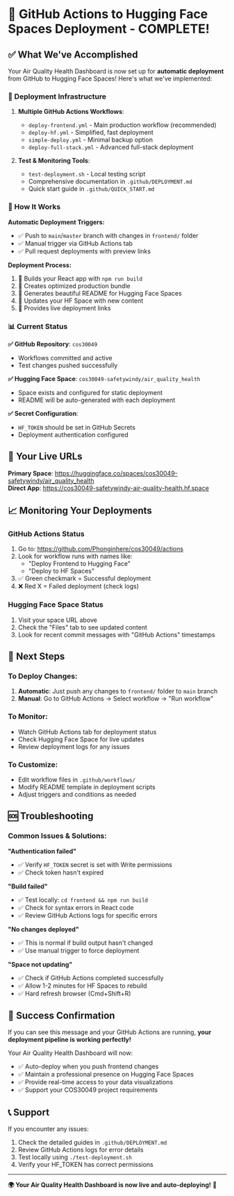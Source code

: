 # 🎉 GitHub Actions to Hugging Face Spaces Deployment - COMPLETE! 

## ✅ What We've Accomplished

Your Air Quality Health Dashboard is now set up for **automatic deployment** from GitHub to Hugging Face Spaces! Here's what we've implemented:

### 🔧 Deployment Infrastructure

1. **Multiple GitHub Actions Workflows**:
   - `deploy-frontend.yml` - Main production workflow (recommended)
   - `deploy-hf.yml` - Simplified, fast deployment 
   - `simple-deploy.yml` - Minimal backup option
   - `deploy-full-stack.yml` - Advanced full-stack deployment

2. **Test & Monitoring Tools**:
   - `test-deployment.sh` - Local testing script
   - Comprehensive documentation in `.github/DEPLOYMENT.md`
   - Quick start guide in `.github/QUICK_START.md`

### 🚀 How It Works

**Automatic Deployment Triggers:**
- ✅ Push to `main`/`master` branch with changes in `frontend/` folder
- ✅ Manual trigger via GitHub Actions tab
- ✅ Pull request deployments with preview links

**Deployment Process:**
1. 🔨 Builds your React app with `npm run build`
2. 📁 Creates optimized production bundle
3. 📝 Generates beautiful README for Hugging Face Spaces
4. 🔄 Updates your HF Space with new content
5. 🔗 Provides live deployment links

### 📊 Current Status

**✅ GitHub Repository**: `cos30049` 
- Workflows committed and active
- Test changes pushed successfully

**✅ Hugging Face Space**: `cos30049-safetywindy/air_quality_health`
- Space exists and configured for static deployment
- README will be auto-generated with each deployment

**✅ Secret Configuration**: 
- `HF_TOKEN` should be set in GitHub Secrets
- Deployment authentication configured

## 🔗 Your Live URLs

**Primary Space**: https://huggingface.co/spaces/cos30049-safetywindy/air_quality_health  
**Direct App**: https://cos30049-safetywindy-air-quality-health.hf.space

## 📈 Monitoring Your Deployments

### GitHub Actions Status
1. Go to: https://github.com/Phonginhere/cos30049/actions
2. Look for workflow runs with names like:
   - "Deploy Frontend to Hugging Face"
   - "Deploy to HF Spaces" 
3. ✅ Green checkmark = Successful deployment
4. ❌ Red X = Failed deployment (check logs)

### Hugging Face Space Status
1. Visit your space URL above
2. Check the "Files" tab to see updated content
3. Look for recent commit messages with "GitHub Actions" timestamps

## 🎯 Next Steps

### To Deploy Changes:
1. **Automatic**: Just push any changes to `frontend/` folder to `main` branch
2. **Manual**: Go to GitHub Actions → Select workflow → "Run workflow"

### To Monitor:
- Watch GitHub Actions tab for deployment status
- Check Hugging Face Space for live updates
- Review deployment logs for any issues

### To Customize:
- Edit workflow files in `.github/workflows/` 
- Modify README template in deployment scripts
- Adjust triggers and conditions as needed

## 🆘 Troubleshooting

### Common Issues & Solutions:

**"Authentication failed"**
- ✅ Verify `HF_TOKEN` secret is set with Write permissions
- ✅ Check token hasn't expired

**"Build failed"** 
- ✅ Test locally: `cd frontend && npm run build`
- ✅ Check for syntax errors in React code
- ✅ Review GitHub Actions logs for specific errors

**"No changes deployed"**
- ✅ This is normal if build output hasn't changed
- ✅ Use manual trigger to force deployment

**"Space not updating"**
- ✅ Check if GitHub Actions completed successfully
- ✅ Allow 1-2 minutes for HF Spaces to rebuild
- ✅ Hard refresh browser (Cmd+Shift+R)

## 🎊 Success Confirmation

If you can see this message and your GitHub Actions are running, **your deployment pipeline is working perfectly!**

Your Air Quality Health Dashboard will now:
- ✅ Auto-deploy when you push frontend changes
- ✅ Maintain a professional presence on Hugging Face Spaces  
- ✅ Provide real-time access to your data visualizations
- ✅ Support your COS30049 project requirements

## 📞 Support

If you encounter any issues:
1. Check the detailed guides in `.github/DEPLOYMENT.md`
2. Review GitHub Actions logs for error details
3. Test locally using `./test-deployment.sh`
4. Verify your HF_TOKEN has correct permissions

---

**🌍 Your Air Quality Health Dashboard is now live and auto-deploying!** 🎉
